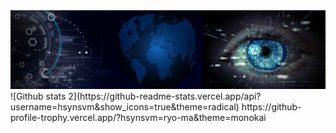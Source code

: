 <img src="Hüseyin SEVİM.png" width="auto">
![Github stats 2](https://github-readme-stats.vercel.app/api?username=hsynsvm&show_icons=true&theme=radical) https://github-profile-trophy.vercel.app/?hsynsvm=ryo-ma&theme=monokai


